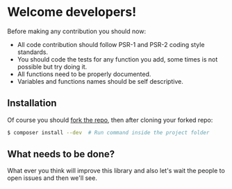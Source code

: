 Welcome developers!
===================

Before making any contribution you should now:

- All code contribution should follow PSR-1 and PSR-2 coding style standards.
- You should code the tests for any function you add, some times is not possible but try doing it.
- All functions need to be properly documented.
- Variables and functions names should be self descriptive.


Installation
------------

Of course you should [fork the repo](https://github.com/2gis/webapi-client), then after cloning your forked repo:

```sh
$ composer install --dev  # Run command inside the project folder
```

What needs to be done?
----------------------

What ever you think will improve this library and also let's wait the people to open issues and then we'll see.
